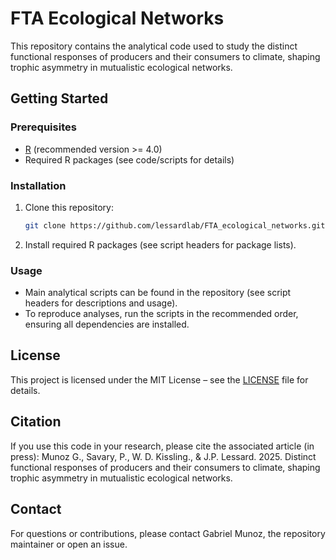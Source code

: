 # FTA Ecological Networks

This repository contains the analytical code used to study the distinct functional responses of producers and their consumers to climate, shaping trophic asymmetry in mutualistic ecological networks.

## Getting Started

### Prerequisites

- [R](https://cran.r-project.org/) (recommended version >= 4.0)
- Required R packages (see code/scripts for details)

### Installation

1. Clone this repository:
   ```sh
   git clone https://github.com/lessardlab/FTA_ecological_networks.git
   ```
2. Install required R packages (see script headers for package lists).

### Usage

- Main analytical scripts can be found in the repository (see script headers for descriptions and usage).
- To reproduce analyses, run the scripts in the recommended order, ensuring all dependencies are installed.

## License

This project is licensed under the MIT License – see the [LICENSE](LICENSE) file for details.

## Citation

If you use this code in your research, please cite the associated article (in press): 
Munoz G., Savary, P., W. D. Kissling., & J.P. Lessard. 2025. Distinct functional responses of producers and their consumers to climate, shaping trophic asymmetry in mutualistic ecological networks.


## Contact

For questions or contributions, please contact Gabriel Munoz, the repository maintainer or open an issue.
